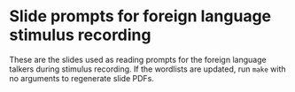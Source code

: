 # Slide prompts for foreign language stimulus recording
These are the slides used as reading prompts for the foreign language talkers during stimulus recording. If the wordlists are updated, run `make` with no arguments to regenerate slide PDFs.
